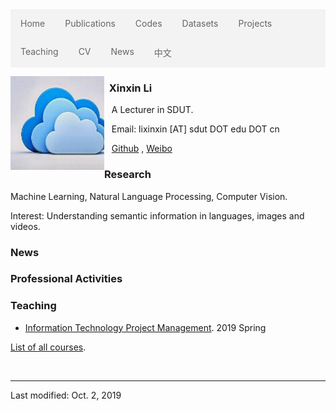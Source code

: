 <ul style="list-style-type: none;
  margin: 0;
  padding: 0;
  overflow: hidden;
  border: 0px solid #e7e7e7;
  background-color: #f3f3f3;">
  <li style="float: left;"><a style="display: block;
  color: #666;
  text-align: center;
  padding: 14px 16px;
  text-decoration: none;" href="./">Home</a></li>
  <li style="float: left;"><a style="display: block;
  color: #666;
  text-align: center;
  padding: 14px 16px;
  text-decoration: none;" href="publications.html">Publications</a></li>
  <li style="float: left;"><a style="display: block;
  color: #666;
  text-align: center;
  padding: 14px 16px;
  text-decoration: none;" href="codes.html">Codes</a></li>
  <li style="float: left;"><a style="display: block;
  color: #666;
  text-align: center;
  padding: 14px 16px;
  text-decoration: none;" href="datasets.html">Datasets</a></li>
  <li style="float: left;"><a style="display: block;
  color: #666;
  text-align: center;
  padding: 14px 16px;
  text-decoration: none;" href="projects.html">Projects</a></li>
  <li style="float: left;"><a style="display: block;
  color: #666;
  text-align: center;
  padding: 14px 16px;
  text-decoration: none;" href="courses.html">Teaching</a></li>
  <li style="float: left;"><a style="display: block;
  color: #666;
  text-align: center;
  padding: 14px 16px;
  text-decoration: none;" href="cv.html">CV</a></li> 
  <li style="float: left;"><a style="display: block;
  color: #666;
  text-align: center;
  padding: 14px 16px;
  text-decoration: none;" href="news.html">News</a></li>
  <li style="float: left;"><a style="display: block;
  color: #666;
  text-align: center;
  padding: 14px 16px;
  text-decoration: none;" href="index-cn.html">中文</a></li>
</ul>

<a href="1.jpg"><img src="1.jpg" style="margin-top:0px" align="left"
 width="150" height="150" alt="" border="0"></a>

### &nbsp;  Xinxin Li

&nbsp;&nbsp;   A Lecturer in SDUT.

&nbsp;&nbsp;   Email: lixinxin [AT] sdut DOT edu DOT cn

&nbsp;&nbsp;   [Github](https:/github.com/xxli) , [Weibo](https://weibo.com/lixxin2)



### Research

Machine Learning, Natural Language Processing, Computer Vision.

Interest: Understanding semantic information in languages, images and videos.

### News

### Professional Activities



### Teaching

* [Information Technology Project Management](courses/2019Spring-InformationTechnologyProjectManagement.md). 2019 Spring

[List of all courses](courses.md).



<br>

---
Last modified: Oct. 2, 2019

  


